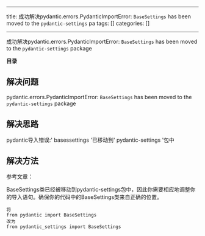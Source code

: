 
--- 
title:  成功解决pydantic.errors.PydanticImportError: `BaseSettings` has been moved to the `pydantic-settings` pa 
tags: []
categories: [] 

---
成功解决pydantic.errors.PydanticImportError: `BaseSettings` has been moved to the `pydantic-settings` package







**目录**













## **解决问题**

pydantic.errors.PydanticImportError: `BaseSettings` has been moved to the `pydantic-settings` package



## **解决思路**

pydantic导入错误:' basessettings '已移动到' pydantic-settings '包中





## **解决方法**

参考文章：

BaseSettings类已经被移动到pydantic-settings包中，因此你需要相应地调整你的导入语句。确保你的代码中的BaseSettings类来自正确的位置。

```
将
from pydantic import BaseSettings
改为
from pydantic_settings import BaseSettings
```






